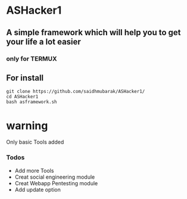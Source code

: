 # ASHacker1
## A simple framework which will help you to get your life a lot easier

### only for TERMUX












## For install 

```
git clone https://github.com/saidhmubarak/ASHacker1/
cd ASHacker1
bash asframework.sh

```

# warning 

Only basic Tools added


### Todos

- Add more Tools
- Creat social engineering module
- Creat Webapp Pentesting module
- Add update option


